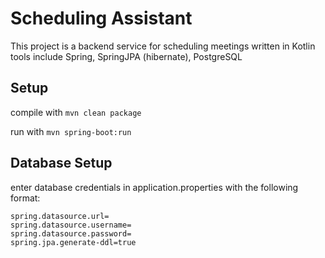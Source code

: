 # Scheduling Assistant
This project is a backend service for scheduling meetings written in Kotlin
tools include Spring, SpringJPA (hibernate), PostgreSQL


## Setup 
compile with `mvn clean package`

run with `mvn spring-boot:run`

## Database Setup
enter database credentials in application.properties with the following format:

```
spring.datasource.url=
spring.datasource.username=
spring.datasource.password=
spring.jpa.generate-ddl=true
```
